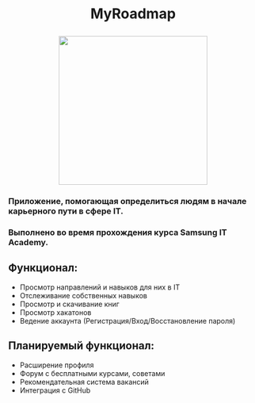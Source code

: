 # <p align="center"> MyRoadmap</p>
<p align="center"><img width="300" src="https://user-images.githubusercontent.com/44803650/171960120-38c9227e-bcab-4961-b05c-7a2213921152.png"></p>

### Приложение, помогающая определиться людям в начале карьерного пути в сфере IT. 
### Выполнено во время прохождения курса Samsung IT Academy.
## Функционал:
- Просмотр направлений и навыков для них в IT
- Отслеживание собственных навыков
- Просмотр и скачивание книг
- Просмотр хакатонов
- Ведение аккаунта (Регистрация/Вход/Восстановление пароля)
## Планируемый функционал:
- Расширение профиля
- Форум с бесплатными курсами, советами
- Рекомендательная система вакансий
- Интеграция с GitHub
